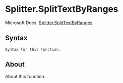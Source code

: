 # Splitter.SplitTextByRanges

Microsoft Docs: [Splitter.SplitTextByRanges](https://docs.microsoft.com/en-us/powerquery-m/splitter-splittextbyranges)

## Syntax

```
Syntax for this function.
```

## About

About this function.

